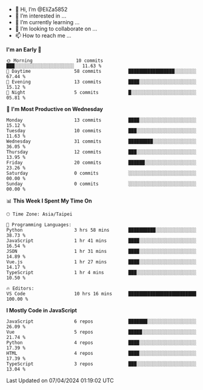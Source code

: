 - 👋 Hi, I’m @EliZa5852
- 👀 I’m interested in ...
- 🌱 I’m currently learning ...
- 💞️ I’m looking to collaborate on ...
- 📫 How to reach me ...

<!--START_SECTION:waka-->
**I'm an Early 🐤** 

```text
🌞 Morning                10 commits          ███░░░░░░░░░░░░░░░░░░░░░░   11.63 % 
🌆 Daytime                58 commits          █████████████████░░░░░░░░   67.44 % 
🌃 Evening                13 commits          ████░░░░░░░░░░░░░░░░░░░░░   15.12 % 
🌙 Night                  5 commits           █░░░░░░░░░░░░░░░░░░░░░░░░   05.81 % 
```
📅 **I'm Most Productive on Wednesday** 

```text
Monday                   13 commits          ████░░░░░░░░░░░░░░░░░░░░░   15.12 % 
Tuesday                  10 commits          ███░░░░░░░░░░░░░░░░░░░░░░   11.63 % 
Wednesday                31 commits          █████████░░░░░░░░░░░░░░░░   36.05 % 
Thursday                 12 commits          ███░░░░░░░░░░░░░░░░░░░░░░   13.95 % 
Friday                   20 commits          ██████░░░░░░░░░░░░░░░░░░░   23.26 % 
Saturday                 0 commits           ░░░░░░░░░░░░░░░░░░░░░░░░░   00.00 % 
Sunday                   0 commits           ░░░░░░░░░░░░░░░░░░░░░░░░░   00.00 % 
```


📊 **This Week I Spent My Time On** 

```text
🕑︎ Time Zone: Asia/Taipei

💬 Programming Languages: 
Python                   3 hrs 58 mins       ██████████░░░░░░░░░░░░░░░   38.73 % 
JavaScript               1 hr 41 mins        ████░░░░░░░░░░░░░░░░░░░░░   16.54 % 
JSON                     1 hr 31 mins        ████░░░░░░░░░░░░░░░░░░░░░   14.89 % 
Vue.js                   1 hr 27 mins        ████░░░░░░░░░░░░░░░░░░░░░   14.17 % 
TypeScript               1 hr 4 mins         ███░░░░░░░░░░░░░░░░░░░░░░   10.50 % 

🔥 Editors: 
VS Code                  10 hrs 16 mins      █████████████████████████   100.00 % 
```

**I Mostly Code in JavaScript** 

```text
JavaScript               6 repos             ███████░░░░░░░░░░░░░░░░░░   26.09 % 
Vue                      5 repos             █████░░░░░░░░░░░░░░░░░░░░   21.74 % 
Python                   4 repos             ████░░░░░░░░░░░░░░░░░░░░░   17.39 % 
HTML                     4 repos             ████░░░░░░░░░░░░░░░░░░░░░   17.39 % 
TypeScript               3 repos             ███░░░░░░░░░░░░░░░░░░░░░░   13.04 % 
```




 Last Updated on 07/04/2024 01:19:02 UTC
<!--END_SECTION:waka-->
